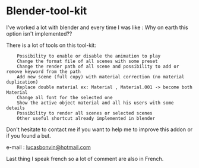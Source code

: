 Blender-tool-kit
================

I've worked a lot with blender and every time I was like : Why on earth this option isn't implemented??

There is a lot of tools on this tool-kit:

        Possibility to enable or disable the animation to play
        Change the format file of all scenes with some preset
        Change the render path of all scene and possibility to add or remove keyword from the path
        Add new scene (full copy) with material correction (no material duplication)
        Replace double material ex: Material , Material.001 -> become both Material
        Change all font for the selected one
        Show the active object material and all his users with some details
        Possibility to render all scenes or selected scenes
        Other useful shortcut already implemented in blender

Don't hesitate to contact me if you want to help me to improve this addon or if you found a but.

e-mail : lucasbonvin@hotmail.com

Last thing I speak french so a lot of comment are also in French.
